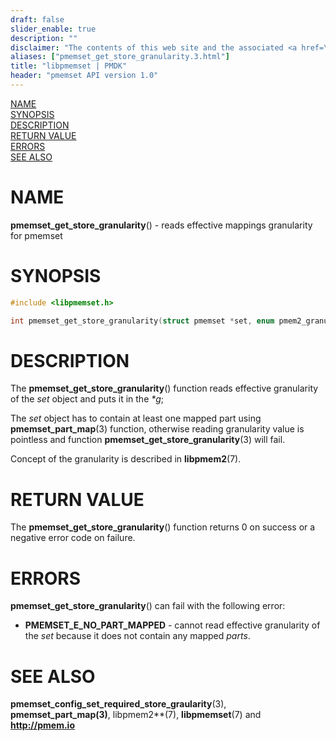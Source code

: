 ```yaml
---
draft: false
slider_enable: true
description: ""
disclaimer: "The contents of this web site and the associated <a href=\"https://github.com/pmem\">GitHub repositories</a> are BSD-licensed open source."
aliases: ["pmemset_get_store_granularity.3.html"]
title: "libpmemset | PMDK"
header: "pmemset API version 1.0"
---
```


[comment]: <> (SPDX-License-Identifier: BSD-3-Clause)
[comment]: <> (Copyright 2020, Intel Corporation)

[comment]: <> (pmemset_get_store_granularity.3 -- man page for pmemset_get_store_granularity)

[NAME](#name)<br />
[SYNOPSIS](#synopsis)<br />
[DESCRIPTION](#description)<br />
[RETURN VALUE](#return-value)<br />
[ERRORS](#errors)<br />
[SEE ALSO](#see-also)<br />

# NAME #

**pmemset_get_store_granularity**() - reads effective mappings granularity for pmemset

# SYNOPSIS #

```c
#include <libpmemset.h>

int pmemset_get_store_granularity(struct pmemset *set, enum pmem2_granularity *g);
```

# DESCRIPTION #

The **pmemset_get_store_granularity**() function reads effective granularity of the *set* object and puts it in the *\*g*;

The *set* object has to contain at least one mapped part using **pmemset_part_map**(3) function,
otherwise reading granularity value is pointless and function **pmemset_get_store_granularity**(3) will fail.

Concept of the granularity is described in **libpmem2**(7).

# RETURN VALUE

The **pmemset_get_store_granularity**() function returns 0 on success or a negative error code on failure.

# ERRORS #

**pmemset_get_store_granularity**() can fail with the following error:

- **PMEMSET_E_NO_PART_MAPPED** - cannot read effective granularity of the *set* because it does not contain any mapped *parts*.

# SEE ALSO #

**pmemset_config_set_required_store_graularity**(3),
**pmemset_part_map(3)**, libpmem2**(7), **libpmemset**(7) and **<http://pmem.io>**
